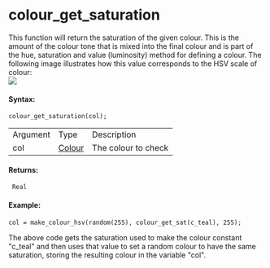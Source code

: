 # colour_get_saturation

This function will return the saturation of the given colour. This is
the amount of the colour tone that is mixed into the final colour and is
part of the hue, saturation and value (luminosity) method for defining a
colour. The following image illustrates how this value corresponds to
the HSV scale of colour:  
![](https://gms.magecorn.com/Manual/assets/Images/Scripting_Reference/GML/Reference/Drawing/get_sat.png)  

#### Syntax:

``` gml
colour_get_saturation(col);
```

|          |                                                                                                           |                     |
|----------|-----------------------------------------------------------------------------------------------------------|---------------------|
| Argument | Type                                                                                                      | Description         |
| col      |  [Colour](../../../../../GameMaker_Language/GML_Reference/Drawing/Colour_And_Alpha/Colour_And_Alpha)  | The colour to check |

#### Returns:

``` gml
 Real
```

#### Example:

``` gml
col = make_colour_hsv(random(255), colour_get_sat(c_teal), 255);
```

The above code gets the saturation used to make the colour constant
"c_teal" and then uses that value to set a random colour to have the
same saturation, storing the resulting colour in the variable "col".
